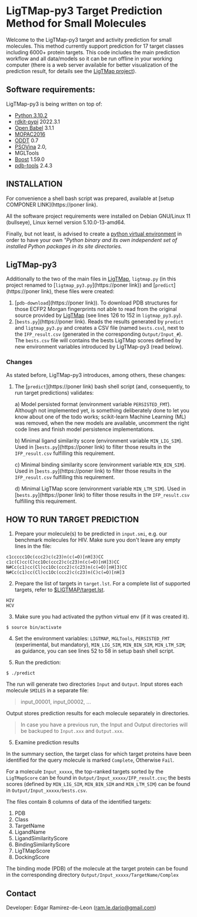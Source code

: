 # LigTMap-py3 Target Prediction Method for Small Molecules

Welcome to the LigTMap-py3 target and activity prediction for
small molecules. This method currently support prediction for 
17 target classes including 6000+ protein targets. This code includes the main prediction workflow and all data/models so it can be run offline in your working computer (there is a web server available for better visualization of the prediction result, for details see the [LigTMap project](https://github.com/ShirleyWISiu/LigTMap)).

## Software requirements:
LigTMap-py3 is being written on top of:
- [Python 3.10.2](https://www.python.org/downloads/release/python-3102/)
- [rdkit-pypi](https://pypi.org/project/rdkit-pypi/) 2022.3.1
- [Open Babel](http://openbabel.org/wiki/Main_Page) 3.1.1
- [MOPAC2016](http://www.openmopac.net/MOPAC2016.html)
- [ODDT](https://oddt.readthedocs.io/) 0.7
- [PSOVina](https://cbbio.online/software/psovina/index.html) 2.0, 
- MGLTools
- [Boost](https://www.boost.org/) 1.59.0
- [pdb-tools](http://www.bonvinlab.org/pdb-tools/) 2.4.3

## INSTALLATION

For convenience a shell bash script was prepared, available at [setup COMPONER LINK](https://poner link).

All the software project requirements were installed on Debian GNU/Linux 11 (bullseye), Linux kernel version 5.10.0-13-amd64.

Finally, but not least, is advised to create a [python virtual environment](https://docs.python.org/3/library/venv.html) in order to have your own *"Python binary  and its own independent set of installed Python packages in its site directories.*

## LigTMap-py3
Additionally to the two of the main files in [LigTMap](https://github.com/ShirleyWISiu/LigTMap), `ligtmap.py` (in this project renamed to [`ligtmap_py3.py`](https://poner link)) and [`predict`](https://poner link), these files were created:

1. [`pdb-download`](https://poner link)). To download PDB structures for those ECFP2 Morgan fingerprints not able to read from the original source provided by [LigTMap](https://github.com/ShirleyWISiu/LigTMap) (see lines 126 to 152 in `ligtmap_py3.py`).
2. [`bests.py`](https://poner link). Reads the results generated by `predict` and `ligtmap_py3.py` and creates a CSV file (named `bests.csv`), next to the `IFP_result.csv` (generated in the corresponding `Output/Input_#`). The `bests.csv` file will contains the bests LigTMap scores defined by new environment variables introduced by LigTMap-py3 (read below).

### Changes

As stated before, LigTMap-py3 introduces, among others, these changes:

1. The [`predict`](https://poner link) bash shell script (and, consequently, to run target predictions) validates:

    a) Model persisted format (environment variable `PERSISTED_FMT`). Although not implemented yet, is something deliberately done to let you know about one of the todo works; scikit-learn Machine Learning (ML) was removed, when the new models are available, uncomment the right code lines and finish model persistence implementations.

    b) Minimal ligand similarity score (environment variable `MIN_LIG_SIM`). Used in [`bests.py`](https://poner link) to filter those results in the `IFP_result.csv` fulfilling this requirement.

    c) Minimal binding similarity score (environment variable `MIN_BIN_SIM`). Used in [`bests.py`](https://poner link) to filter those results in the `IFP_result.csv` fulfilling this requirement.

    d) Minimal LigTMap score (environment variable `MIN_LTM_SIM`). Used in [`bests.py`](https://poner link) to filter those results in the `IFP_result.csv` fulfilling this requirement.

## HOW TO RUN TARGET PREDICTION

1. Prepare your molecule(s) to be predicted in `input.smi`, e.g. our benchmark molecules for HIV. Make sure you don't leave any empty lines in the file:

```
c1ccccc1Oc(ccc2)c(c23)n(c(=O)[nH]3)CC
c1c(C)cc(C)cc1Oc(ccc2)c(c23)n(c(=O)[nH]3)CC
N#Cc(c1)cc(Cl)cc1Oc(ccc2)c(c23)n(c(=O)[nH]3)CC
N#Cc(c1)cc(Cl)cc1Oc(ccc2)c(c23)n(C)c(=O)[nH]3
```

2. Prepare the list of targets in `target.lst`. For a complete list of supported targets, refer to [$LIGTMAP/target.lst](https://github.com/siuwengin/LigTMap/blob/master/target.lst).
```
HIV
HCV
```

3. Make sure you had activated the python virtual env (if it was created it).
```
$ source bin/activate
```

4. Set the environment variables: `LIGTMAP`, `MGLTools`, `PERSISTED_FMT` (experimental, but mandatory), `MIN_LIG_SIM`, `MIN_BIN_SIM`, `MIN_LTM_SIM`; as guidance, you can see lines 52 to 58 in setup bash shell script.

5. Run the prediction:

```
$ ./predict
```

The run will generate two directories `Input` and `Output`.
Input stores each molecule `SMILES` in a separate file: 
>   input_00001, input_00002, ...

Output stores prediction results for each molecule separately
in directories. 

> In case you have a previous run, the Input and Output directories
will be backuped to `Input.xxx` and `Output.xxx`.

5. Examine prediction results

In the summary section, the target class for which target proteins 
have been identified for the query molecule is marked `Complete`,
Otherwise `Fail`.

For a molecule `Input_xxxxx`, the top-ranked targets sorted by 
the `LigTMapScore` can be found in `Output/Input_xxxxx/IFP_result.csv`; the bests scores (defined by `MIN_LIG_SIM`, `MIN_BIN_SIM` and `MIN_LTM_SIM`) can be found in `Output/Input_xxxxx/bests.csv`.

The files contain 8 columns of data of the identified targets:
1. PDB
2. Class
3. TargetName
4. LigandName
5. LigandSimilarityScore
6. BindingSimilarityScore
7. LigTMapScore
8. DockingScore

The binding mode (PDB) of the molecule at the target protein can be found in the corresponding directory
`Output/Input_xxxxx/TargetName/Complex`

## Contact
Developer:
Edgar Ramirez-de-Leon (ram.le.dario@gmail.com)
